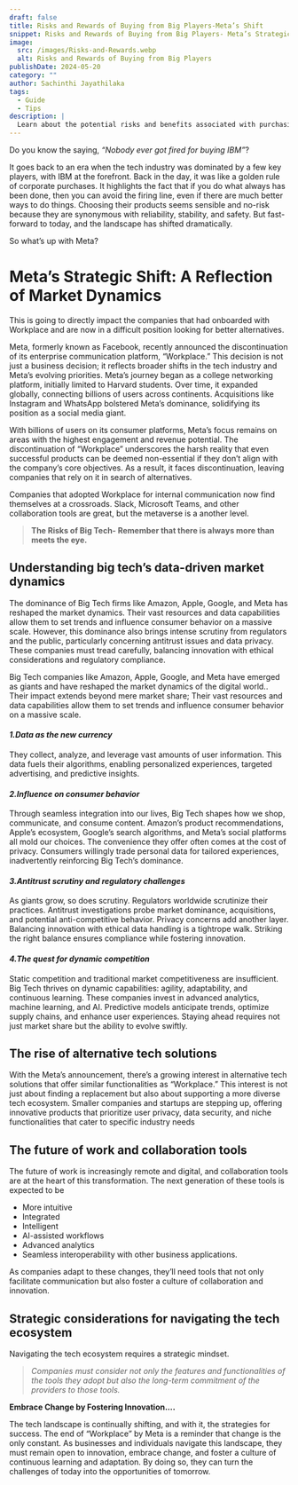 ```yaml
---
draft: false
title: Risks and Rewards of Buying from Big Players-Meta’s Shift
snippet: Risks and Rewards of Buying from Big Players- Meta’s Strategic Shift
image:
  src: /images/Risks-and-Rewards.webp
  alt: Risks and Rewards of Buying from Big Players
publishDate: 2024-05-20
category: ""
author: Sachinthi Jayathilaka
tags:
  - Guide
  - Tips
description: |
  Learn about the potential risks and benefits associated with purchasing from major players in the industry. Make informed decisions for your business.
---
```


Do you know the saying, _“Nobody ever got fired for buying IBM”_? 

It goes back to an era when the tech industry was dominated by a few key players, with IBM at the forefront. Back in the day, it was like a golden rule of corporate purchases. It highlights the fact that if you do what always has been done, then you can avoid the firing line, even if there are much better ways to do things. Choosing their products seems sensible and no-risk because they are synonymous with reliability, stability, and safety. But fast-forward to today, and the landscape has shifted dramatically.

So what’s up with Meta?

# Meta’s Strategic Shift: A Reflection of Market Dynamics

This is going to directly impact the companies that had onboarded with Workplace and are now in a difficult position looking for better alternatives.


Meta, formerly known as Facebook, recently announced the discontinuation of its enterprise communication platform, “Workplace.” This decision is not just a business decision; it reflects broader shifts in the tech industry and Meta’s evolving priorities. Meta’s journey began as a college networking platform, initially limited to Harvard students. Over time, it expanded globally, connecting billions of users across continents. Acquisitions like Instagram and WhatsApp bolstered Meta’s dominance, solidifying its position as a social media giant.

With billions of users on its consumer platforms, Meta’s focus remains on areas with the highest engagement and revenue potential. The discontinuation of “Workplace” underscores the harsh reality that even successful products can be deemed non-essential if they don’t align with the company’s core objectives. As a result, it faces discontinuation, leaving companies that rely on it in search of alternatives.

Companies that adopted Workplace for internal communication now find themselves at a crossroads. Slack, Microsoft Teams, and other collaboration tools are great, but the metaverse is a another level.

> **The Risks of Big Tech- Remember that there is always  more than meets the eye.**


## Understanding big tech’s data-driven market dynamics

The dominance of Big Tech firms like Amazon, Apple, Google, and Meta has reshaped the market dynamics. Their vast resources and data capabilities allow them to set trends and influence consumer behavior on a massive scale. However, this dominance also brings intense scrutiny from regulators and the public, particularly concerning antitrust issues and data privacy. These companies must tread carefully, balancing innovation with ethical considerations and regulatory compliance.

Big Tech companies like Amazon, Apple, Google, and Meta have emerged as giants and have reshaped the market dynamics of the digital world.. Their impact extends beyond mere market share; Their vast resources and data capabilities allow them to set trends and influence consumer behavior on a massive scale.

#### _1.Data as the new currency_

They collect, analyze, and leverage vast amounts of user information. This data fuels their algorithms, enabling personalized experiences, targeted advertising, and predictive insights.

 #### _2.Influence on consumer behavior_

Through seamless integration into our lives, Big Tech shapes how we shop, communicate, and consume content. Amazon’s product recommendations, Apple’s ecosystem, Google’s search algorithms, and Meta’s social platforms all mold our choices. The convenience they offer often comes at the cost of privacy. Consumers willingly trade personal data for tailored experiences, inadvertently reinforcing Big Tech’s dominance.

 #### _3.Antitrust scrutiny and regulatory challenges_

As giants grow, so does scrutiny. Regulators worldwide scrutinize their practices. Antitrust investigations probe market dominance, acquisitions, and potential anti-competitive behavior.
Privacy concerns add another layer. Balancing innovation with ethical data handling is a tightrope walk. Striking the right balance ensures compliance while fostering innovation.

 #### _4.The quest for dynamic competition_

Static competition and traditional market competitiveness are insufficient. Big Tech thrives on dynamic capabilities: agility, adaptability, and continuous learning. These companies invest in advanced analytics, machine learning, and AI. Predictive models anticipate trends, optimize supply chains, and enhance user experiences. Staying ahead requires not just market share but the ability to evolve swiftly.


## The rise of alternative tech solutions

With the Meta’s announcement, there’s a growing interest in alternative tech solutions that offer similar functionalities as “Workplace.” This interest is not just about finding a replacement but also about supporting a more diverse tech ecosystem. Smaller companies and startups are stepping up, offering innovative products that prioritize user privacy, data security, and niche functionalities that cater to specific industry needs



## The future of work and collaboration tools

The future of work is increasingly remote and digital, and collaboration tools are at the heart of this transformation. The next generation of these tools is expected to be 

- More intuitive
- Integrated
- Intelligent
- AI-assisted workflows
- Advanced analytics 
- Seamless interoperability with other business applications.

As companies adapt to these changes, they’ll need tools that not only facilitate communication but also foster a culture of collaboration and innovation.


## Strategic considerations for navigating the tech ecosystem

Navigating the tech ecosystem requires a strategic mindset.

> *Companies must consider not only the features and functionalities of the tools they adopt but also the long-term commitment of the providers to those tools.*

**Embrace Change by Fostering Innovation....**

The tech landscape is continually shifting, and with it, the strategies for success. The end of “Workplace” by Meta is a reminder that change is the only constant. As businesses and individuals navigate this landscape, they must remain open to innovation, embrace change, and foster a culture of continuous learning and adaptation. By doing so, they can turn the challenges of today into the opportunities of tomorrow.
